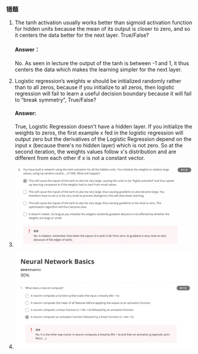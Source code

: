 ### 错题

1. The tanh activation usually works better than sigmoid activation function for hidden units because the mean of its output is closer to zero, and so it centers the data better for the next layer. True/False?

   #### Answer：

   No. As seen in lecture the output of the tanh is between -1 and 1, it thus centers the data which makes the learning simpler for the next layer.

2. Logistic regression’s weights w should be initialized randomly rather than to all zeros, because if you initialize to all zeros, then logistic regression will fail to learn a useful decision boundary because it will fail to “break symmetry”, True/False?

   #### Answer:

   True, Logistic Regression doesn't have a hidden layer. If you initialize the weights to zeros, the first example x fed in the logistic regression will output zero but the derivatives of the Logistic Regression depend on the input x (because there's no hidden layer) which is not zero. So at the second iteration, the weights values follow x's distribution and are different from each other if x is not a constant vector. 

3. ![picture](picture.png)

4. ![picture2](picture2.png)
